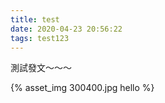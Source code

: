 ```yaml
---
title: test
date: 2020-04-23 20:56:22
tags: test123
---
```

測試發文～～～
<!-- more -->
{% asset_img 300400.jpg hello %}
<!-- ![Alt描述](300400.jpg) -->
